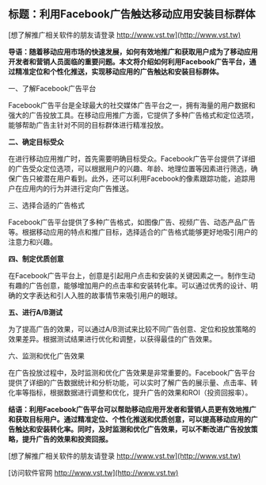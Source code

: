 ## **标题：利用Facebook广告触达移动应用安装目标群体**

[想了解推广相关软件的朋友请登录 http://www.vst.tw](http://www.vst.tw)

**导语：随着移动应用市场的快速发展，如何有效地推广和获取用户成为了移动应用开发者和营销人员面临的重要问题。本文将介绍如何利用Facebook广告平台，通过精准定位和个性化推送，实现移动应用的广告触达和安装目标群体。**

一、了解Facebook广告平台

Facebook广告平台是全球最大的社交媒体广告平台之一，拥有海量的用户数据和强大的广告投放工具。在移动应用推广方面，它提供了多种广告格式和定位选项，能够帮助广告主针对不同的目标群体进行精准投放。

**二、确定目标受众**

在进行移动应用推广时，首先需要明确目标受众。Facebook广告平台提供了详细的广告受众定位选项，可以根据用户的兴趣、年龄、地理位置等因素进行筛选，确保广告只被潜在用户看到。此外，还可以利用Facebook的像素跟踪功能，追踪用户在应用内的行为并进行定向广告推送。

三、选择合适的广告格式

Facebook广告平台提供了多种广告格式，如图像广告、视频广告、动态产品广告等。根据移动应用的特点和推广目标，选择适合的广告格式能够更好地吸引用户的注意力和兴趣。

**四、制定优质创意**

在Facebook广告平台上，创意是引起用户点击和安装的关键因素之一。制作生动有趣的广告创意，能够增加用户的点击率和安装转化率。可以通过优秀的设计、明确的文字表达和引人入胜的故事情节来吸引用户的眼球。

**五、进行A/B测试**

为了提高广告的效果，可以通过A/B测试来比较不同广告创意、定位和投放策略的效果差异。根据测试结果进行优化和调整，以获得最佳的广告效果。

六、监测和优化广告效果

在广告投放过程中，及时监测和优化广告效果是非常重要的。Facebook广告平台提供了详细的广告数据统计和分析功能，可以实时了解广告的展示量、点击率、转化率等指标，根据数据进行调整和优化，提升广告的效果和ROI（投资回报率）。

**结语：利用Facebook广告平台可以帮助移动应用开发者和营销人员更有效地推广和获取目标用户。通过精准定位、个性化推送和优质创意，可以提高移动应用的广告触达和安装转化率。同时，及时监测和优化广告效果，可以不断改进广告投放策略，提升广告的效果和投资回报。**

[想了解推广相关软件的朋友请登录 http://www.vst.tw](http://www.vst.tw)


[访问软件官网 http://www.vst.tw](http://www.vst.tw)
